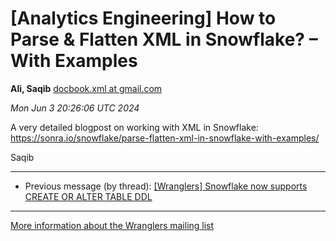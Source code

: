 


[Analytics Engineering] How to Parse & Flatten XML in Snowflake? – With Examples
================================================================================


**Ali, Saqib**
[docbook.xml at gmail.com](mailto:wranglers%40analyticsengineering.net?Subject=Re%3A%20%5BWranglers%5D%20%3D%3Futf-8%3Fq%3FHow_to_Parse_%3D26_Flatten_XML_in_Snowflake%3F%3D%0A%09%3D%3Futf-8%3Fq%3F%3D3F_%3DE2%3D80%3D93_With_Examples%3F%3D&In-Reply-To=%3CCABDm0O-EpDoSozkUfXOA29o-xQ%3Dsij0_cGm%2BHBrzdexeziwPww%40mail.gmail.com%3E "[Wranglers] How to Parse & Flatten XML in Snowflake? – With Examples")   

*Mon Jun 3 20:26:06 UTC 2024*  

A very detailed blogpost on working with XML in Snowflake:
<https://sonra.io/snowflake/parse-flatten-xml-in-snowflake-with-examples/>

Saqib
  
  




---


* Previous message (by thread): [[Wranglers] Snowflake now supports CREATE OR ALTER TABLE DDL](000077.html)




---


[More information about the Wranglers
mailing list](https://analyticsengineering.net/mailman/listinfo/wranglers)  




